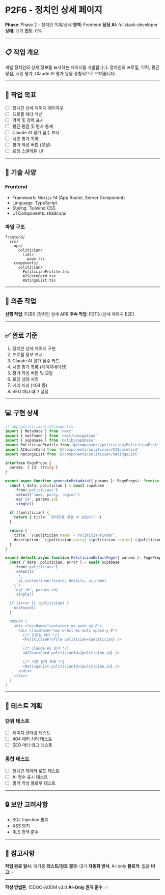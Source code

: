 # P2F6 - 정치인 상세 페이지

**Phase**: Phase 2 - 정치인 목록/상세
**영역**: Frontend
**담당 AI**: fullstack-developer
**상태**: 대기
**진도**: 0%

---

## 📋 작업 개요

개별 정치인의 상세 정보를 표시하는 페이지를 개발합니다. 정치인의 프로필, 약력, 평균 평점, 시민 평가, Claude AI 평가 등을 종합적으로 보여줍니다.

---

## 🎯 작업 목표

- [ ] 정치인 상세 페이지 레이아웃
- [ ] 프로필 헤더 섹션
- [ ] 약력 및 경력 표시
- [ ] 평균 평점 및 평가 통계
- [ ] Claude AI 평가 점수 표시
- [ ] 시민 평가 목록
- [ ] 평가 작성 버튼 (모달)
- [ ] 로딩 스켈레톤 UI

---

## 📐 기술 사양

### Frontend
- Framework: Next.js 14 (App Router, Server Component)
- Language: TypeScript
- Styling: Tailwind CSS
- UI Components: shadcn/ui

### 파일 구조
```
frontend/
  src/
    app/
      politician/
        [id]/
          page.tsx
    components/
      politician/
        PoliticianProfile.tsx
        AIScoreCard.tsx
        RatingsList.tsx
```

---

## 🔗 의존 작업

**선행 작업**: P2B5 (정치인 상세 API)
**후속 작업**: P2T3 (상세 페이지 E2E)

---

## ✅ 완료 기준

1. 정치인 상세 페이지 구현
2. 프로필 정보 표시
3. Claude AI 평가 점수 카드
4. 시민 평가 목록 (페이지네이션)
5. 평가 작성 버튼 및 모달
6. 로딩 상태 처리
7. 에러 처리 (404 등)
8. SEO 메타 태그 설정

---

## 💻 구현 상세

```typescript
// app/politician/[id]/page.tsx
import { Metadata } from 'next'
import { notFound } from 'next/navigation'
import { supabase } from '@/lib/supabase'
import PoliticianProfile from '@/components/politician/PoliticianProfile'
import AIScoreCard from '@/components/politician/AIScoreCard'
import RatingsList from '@/components/politician/RatingsList'

interface PageProps {
  params: { id: string }
}

export async function generateMetadata({ params }: PageProps): Promise<Metadata> {
  const { data: politician } = await supabase
    .from('politicians')
    .select('name, party, region')
    .eq('id', params.id)
    .single()

  if (!politician) {
    return { title: '정치인을 찾을 수 없습니다' }
  }

  return {
    title: `${politician.name} - PoliticianFinder`,
    description: `${politician.party} ${politician.region} ${politician.name}의 프로필과 AI 평가를 확인하세요.`
  }
}

export default async function PoliticianDetailPage({ params }: PageProps) {
  const { data: politician, error } = await supabase
    .from('politicians')
    .select(\`
      *,
      ai_scores!inner(score, details, ai_name)
    \`)
    .eq('id', params.id)
    .single()

  if (error || !politician) {
    notFound()
  }

  return (
    <div className="container mx-auto py-8">
      <div className="max-w-6xl mx-auto space-y-8">
        {/* 프로필 헤더 */}
        <PoliticianProfile politician={politician} />

        {/* Claude AI 평가 */}
        <AIScoreCard politicianId={politician.id} />

        {/* 시민 평가 목록 */}
        <RatingsList politicianId={politician.id} />
      </div>
    </div>
  )
}
```

---

## 📝 테스트 계획

### 단위 테스트
- [ ] 페이지 렌더링 테스트
- [ ] 404 에러 처리 테스트
- [ ] SEO 메타 태그 테스트

### 통합 테스트
- [ ] 정치인 데이터 로드 테스트
- [ ] AI 점수 표시 테스트
- [ ] 평가 작성 플로우 테스트

---

## 🔒 보안 고려사항

- SQL Injection 방지
- XSS 방지
- RLS 정책 준수

---

## 📌 참고사항

**작업 완료 일시**: 대기중
**테스트/검토 결과**: 대기
**자동화 방식**: AI-only
**블로커**: 없음
**비고**: -

---

**작성 방법론**: 15DGC-AODM v3.0
**AI-Only 원칙 준수**: ✅
